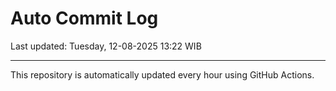 # Auto Commit Log

Last updated: Tuesday, 12-08-2025 13:22 WIB

---

This repository is automatically updated every hour using GitHub Actions.
